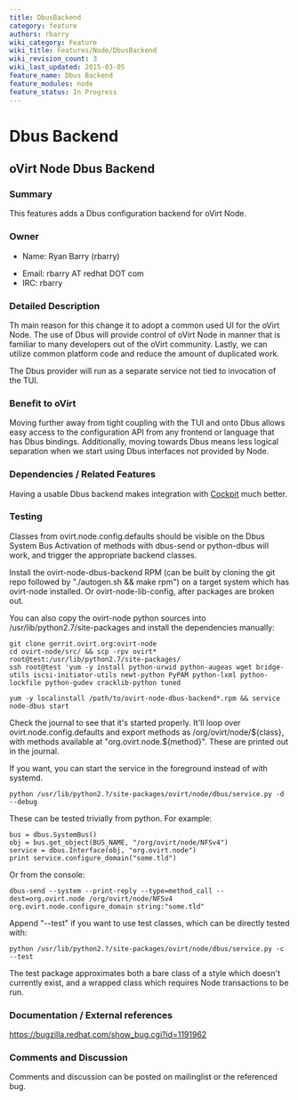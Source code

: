 ```yaml
---
title: DbusBackend
category: feature
authors: rbarry
wiki_category: Feature
wiki_title: Features/Node/DbusBackend
wiki_revision_count: 3
wiki_last_updated: 2015-03-05
feature_name: Dbus Backend
feature_modules: node
feature_status: In Progress
---
```


# Dbus Backend

## oVirt Node Dbus Backend

### Summary

This features adds a Dbus configuration backend for oVirt Node.

### Owner

*   Name: Ryan Barry (rbarry)

<!-- -->

*   Email: rbarry AT redhat DOT com
*   IRC: rbarry

### Detailed Description

Th main reason for this change it to adopt a common used UI for the oVirt Node.
The use of Dbus will provide control of oVirt Node in manner that is familiar to many developers out of the oVirt community.
Lastly, we can utilize common platform code and reduce the amount of duplicated work.

The Dbus provider will run as a separate service not tied to invocation of the TUI.

### Benefit to oVirt

Moving further away from tight coupling with the TUI and onto Dbus allows easy access to the configuration API from any frontend or language that has Dbus bindings. Additionally, moving towards Dbus means less logical separation when we start using Dbus interfaces not provided by Node.

### Dependencies / Related Features

Having a usable Dbus backend makes integration with [Cockpit](/develop/release-management/features/node/cockpit/) much better.

### Testing

Classes from ovirt.node.config.defaults should be visible on the Dbus System Bus Activation of methods with dbus-send or python-dbus will work, and trigger the appropriate backend classes.

Install the ovirt-node-dbus-backend RPM (can be built by cloning the git repo followed by "./autogen.sh && make rpm") on a target system which has ovirt-node installed. Or ovirt-node-lib-config, after packages are broken out.

You can also copy the ovirt-node python sources into /usr/lib/python2.7/site-packages and install the dependencies manually:

    git clone gerrit.ovirt.org:ovirt-node
    cd ovirt-node/src/ && scp -rpv ovirt* root@test:/usr/lib/python2.7/site-packages/
    ssh root@test 'yum -y install python-urwid python-augeas wget bridge-utils iscsi-initiator-utils newt-python PyPAM python-lxml python-lockfile python-gudev cracklib-python tuned

    yum -y localinstall /path/to/ovirt-node-dbus-backend*.rpm && service node-dbus start

Check the journal to see that it's started properly. It'll loop over ovirt.node.config.defaults and export methods as /org/ovirt/node/${class}, with methods available at "org.ovirt.node.${method}". These are printed out in the journal.

If you want, you can start the service in the foreground instead of with systemd.

    python /usr/lib/python2.?/site-packages/ovirt/node/dbus/service.py -d --debug

These can be tested trivially from python. For example:

    bus = dbus.SystemBus()
    obj = bus.get_object(BUS_NAME, "/org/ovirt/node/NFSv4")
    service = dbus.Interface(obj, "org.ovirt.node")
    print service.configure_domain("some.tld")

Or from the console:

    dbus-send --system --print-reply --type=method_call --dest=org.ovirt.node /org/ovirt/node/NFSv4 org.ovirt.node.configure_domain string:"some.tld"

Append "--test" if you want to use test classes, which can be directly tested with:

    python /usr/lib/python2.?/site-packages/ovirt/node/dbus/service.py -c --test

The test package approximates both a bare class of a style which doesn't currently exist, and a wrapped class which requires Node transactions to be run.

### Documentation / External references

<https://bugzilla.redhat.com/show_bug.cgi?id=1191962>

### Comments and Discussion

Comments and discussion can be posted on mailinglist or the referenced bug.

